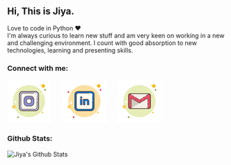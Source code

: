 ## Hi, This is Jiya.

Love to code in Python ❤️   
I'm always curious to learn new stuff and am very keen on working in a new and challenging environment. I count with good absorption to new technologies, learning and presenting skills.

### Connect with me:

[![Insta](https://github.com/Jiya-Ull-Haq/Jiya-Ull-Haq/blob/master/icons8-instagram.svg)](https://www.instagram.com/this_is_jiya/)&nbsp;&nbsp;&nbsp;&nbsp;&nbsp;&nbsp;&nbsp;[![LinkedIn](https://github.com/Jiya-Ull-Haq/Jiya-Ull-Haq/blob/master/icons8-linkedin.svg)](https://www.linkedin.com/in/jiya-ull-haq-ab25111a0/)&nbsp;&nbsp;&nbsp;&nbsp;&nbsp;&nbsp;&nbsp;[![Gmail](https://github.com/Jiya-Ull-Haq/Jiya-Ull-Haq/blob/master/icons8-gmail.svg)](mailto:shaik.jiyaullhaq@gmail.com)

### Github Stats: 
<img align="Center" alt="Jiya's Github Stats" src="https://github-readme-stats.codestackr.vercel.app/api?username=Jiya-Ull-Haq&show_icons=true&hide_border=true" />
